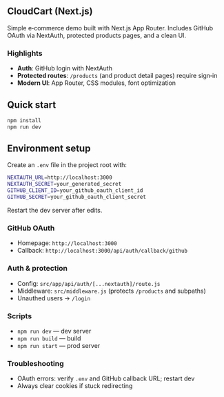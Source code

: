 ## CloudCart (Next.js)

Simple e‑commerce demo built with Next.js App Router. Includes GitHub OAuth via NextAuth, protected products pages, and a clean UI.

### Highlights
- **Auth**: GitHub login with NextAuth
- **Protected routes**: `/products` (and product detail pages) require sign‑in
- **Modern UI**: App Router, CSS modules, font optimization

## Quick start
```bash
npm install
npm run dev
```

## Environment setup
Create an `.env` file in the project root with:
```bash
NEXTAUTH_URL=http://localhost:3000
NEXTAUTH_SECRET=your_generated_secret
GITHUB_CLIENT_ID=your_github_oauth_client_id
GITHUB_SECRET=your_github_oauth_client_secret
```
Restart the dev server after edits.

### GitHub OAuth
- Homepage: `http://localhost:3000`
- Callback: `http://localhost:3000/api/auth/callback/github`

### Auth & protection
- Config: `src/app/api/auth/[...nextauth]/route.js`
- Middleware: `src/middleware.js` (protects `/products` and subpaths)
- Unauthed users → `/login`

### Scripts
- `npm run dev` — dev server
- `npm run build` — build
- `npm run start` — prod server

### Troubleshooting
- OAuth errors: verify `.env` and GitHub callback URL; restart dev
- Always clear cookies if stuck redirecting